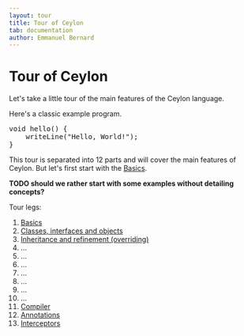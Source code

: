```yaml
---
layout: tour
title: Tour of Ceylon
tab: documentation
author: Emmanuel Bernard
---
```


# Tour of Ceylon

Let's take a little tour of the main features of the Ceylon language.

Here's a classic example program.

<pre class="brush: ceylon">
void hello() {
    writeLine("Hello, World!");
}
</pre>

This tour is separated into 12 parts and will cover the main features of Ceylon. But let's first start with the [Basics](basics). 

__TODO should we rather start with some examples without detailing concepts?__

Tour legs:

1. [Basics](basics)
1. [Classes, interfaces and objects](classes)
1. [Inheritance and refinement (overriding)](inheritance)
1. ...
1. ...
1. ...
1. ...
1. ...
1. ...
1. ...
1. [Compiler](compiler)
1. [Annotations](annotations)
1. [Interceptors](interceptors)
